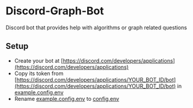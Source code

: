 # Discord-Graph-Bot

Discord bot that provides help with algorithms or graph related questions

## Setup

- Create your bot at [https://discord.com/developers/applications](https://discord.com/developers/applications)
- Copy its token from [https://discord.com/developers/applications/YOUR_BOT_ID/bot](https://discord.com/developers/applications/YOUR_BOT_ID/bot) in [example.config.env](src/resources/example.config.env)
- Rename [example.config.env](src/resources/example.config.env) to [config.env](src/resources/config.env)
